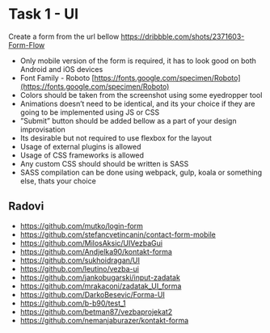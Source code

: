 # Task 1 - UI

Create a form from the url bellow 
https://dribbble.com/shots/2371603-Form-Flow
- Only mobile version of the form is required, it has to look good on both Android and iOS 
devices 
- Font Family - Roboto [https://fonts.google.com/specimen/Roboto](https://fonts.google.com/specimen/Roboto)  
- Colors should be taken from the screenshot using some eyedropper tool 
- Animations doesn’t need to be identical, and its your choice if they are going to be 
implemented using JS or CSS 
- ”Submit” button should be added bellow as a part of your design improvisation 
- Its desirable but not required to use flexbox for the layout
- Usage of external plugins is allowed 
- Usage of CSS frameworks is allowed
- Any custom CSS should should be written is SASS 
- SASS compilation can be done using webpack, gulp, koala or something else, thats 
your choice

## Radovi

- https://github.com/mutko/login-form
- https://github.com/stefancvetincanin/contact-form-mobile
- https://github.com/MilosAksic/UIVezbaGui
- https://github.com/Andjelka90/kontakt-forma
- https://github.com/sukhoidragan/UI
- https://github.com/leutino/vezba-ui
- https://github.com/jankobugarski/input-zadatak
- https://github.com/mrakaconi/zadatak_UI_forma
- https://github.com/DarkoBesevic/Forma-UI
- https://github.com/b-b90/test_1
- https://github.com/betman87/vezbaprojekat2
- https://github.com/nemanjaburazer/kontakt-forma
